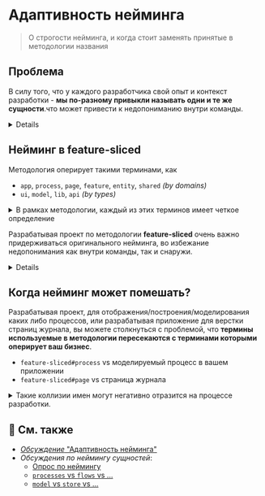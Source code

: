 # Адаптивность нейминга
> О строгости нейминга, и когда стоит заменять принятые в методологии названия

## Проблема
В силу того, что у каждого разработчика свой опыт и контекст разработки - **мы по-разному привыкли называть одни и те же сущности**.что может привести к недопониманию внутри команды.

<details>

- компоненты для отображения - ui/components/ui-kit/views итд
- код переиспользуемый во всех частя приложения - core/shared/app
- код бизнес логики - store/model

</details>

## Нейминг в feature-sliced

Методология оперирует такими терминами, как 
- `app`, `process`, `page`, `feature`, `entity`, `shared` *(by domains)*
- `ui`, `model`, `lib`, `api` *(by types)*

<details>
<summary>В рамках методологии, каждый из этих терминов имеет четкое определение </summary>
(https://github.com/feature-sliced/wiki/discussions/31#discussion-3255166), позже будет отдельной статьей
<!-- TODO: заменить ссылкой на глоссарий, когда он будет готов -->
</details>


Разрабатывая проект по методологии **feature-sliced** очень важно придерживаться оригинального нейминга, во избежание недопонимания как внутри команды, так и снаружи. 
<details>

- Если на проект приходит новый разработчик знакомый с методологией, **он должен видеть уже знакомые ему термины**
- Обращаясь за помощью в комьюнити, вы быстрее получите ответ на ваш вопрос, **если будете использовать туже терминологию**
</details>

## Когда нейминг может помешать?
Разрабатывая проект, для отображения/построения/моделирования каких либо процессов, или разрабатывая приложение для верстки страниц журнала, вы можете столкнуться с проблемой, что **термины используемые в методологии пересекаются с терминами которыми оперирует ваш бизнес**.

- `feature-sliced#process` vs моделируемый процесс в вашем приложении
- `feature-sliced#page` vs страница журнала
<!-- подумать над примерами для других терминов
  пример как 
 - модель из **feature-sliced** / 3D модель в редакторе
 Но кажется что слишком натянуто
-->  

<details>
    <summary>Такие коллизии имен могут негативно отразится на процессе разработки.</summary>

- Разработчик видя слово `процесс` в коде, будет тратить лишнее время на понимание, о каком процессе идет речь

- Общаясь внутри команды разработчиков, говоря слово `процесс`, все участники разговора должны четко понимать о чем идет речь, о процессе как бизнес сущности или о процессе из **feature-sliced**.
  
- Общаясь с бизнесом, разработчики иногда употребляют технические термины с которыми бизнес не знаком. Так разработчик, употребив термин `процесс`, имея в виду процесс из **feature-sliced**, внесет непонимание в разговор, что может потребовать дополнительного времени на разъяснение
</details>

## 📑 См. также
<!-- TODO: Возможно позже надо вынести в md-var -->
- [*Обсуждение* "Адаптивность нейминга"](https://github.com/feature-sliced/wiki/discussions/16)
- *Обсуждения по неймингу сущностей*:
    - [Опрос по неймингу](https://github.com/feature-sliced/wiki/discussions/31#discussioncomment-464894)
    - [`processes` vs `flows` vs ...](https://github.com/feature-sliced/wiki/discussions/20)
    - [`model` vs `store` vs ...](https://github.com/feature-sliced/wiki/discussions/68)

